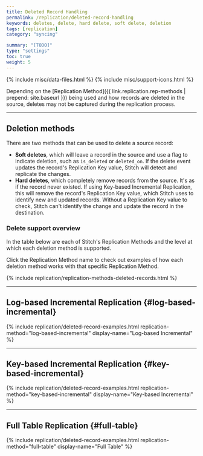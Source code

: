 ```yaml
---
title: Deleted Record Handling
permalink: /replication/deleted-record-handling
keywords: deletes, delete, hard delete, soft delete, deletion
tags: [replication]
category: "syncing"

summary: "[TODO]"
type: "settings"
toc: true
weight: 5
---
```

{% include misc/data-files.html %}
{% include misc/support-icons.html %}

Depending on the [Replication Method]({{ link.replication.rep-methods | prepend: site.baseurl }}) being used and how records are deleted in the source, deletes may not be captured during the replication process.

---

## Deletion methods

There are two methods that can be used to delete a source record:

- **Soft deletes**, which will leave a record in the source and use a flag to indicate deletion, such as `is_deleted` or `deleted_on`. If the delete event updates the record's Replication Key value, Stitch will detect and replicate the changes.
- **Hard deletes**, which completely remove records from the source. It's as if the record never existed. If using Key-based Incremental Replication, this will remove the record's Replication Key value, which Stitch uses to identify new and updated records. Without a Replication Key value to check, Stitch can't identify the change and update the record in the destination.

### Delete support overview

In the table below are each of Stitch's Replication Methods and the level at which each deletion method is supported.

Click the Replication Method name to check out examples of how each deletion method works with that specific Replication Method.

{% include replication/replication-methods-deleted-records.html %}

---

## Log-based Incremental Replication {#log-based-incremental}

{% include replication/deleted-record-examples.html replication-method="log-based-incremental" display-name="Log-based Incremental" %}

---

## Key-based Incremental Replication {#key-based-incremental}

{% include replication/deleted-record-examples.html replication-method="key-based-incremental" display-name="Key-based Incremental" %}

---

## Full Table Replication {#full-table}

{% include replication/deleted-record-examples.html replication-method="full-table" display-name="Full Table" %}